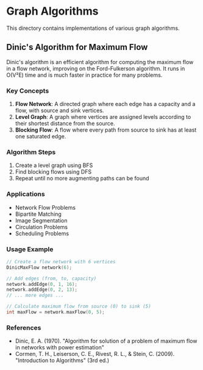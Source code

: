 # Graph Algorithms

This directory contains implementations of various graph algorithms.

## Dinic's Algorithm for Maximum Flow

Dinic's algorithm is an efficient algorithm for computing the maximum flow in a flow network, improving on the Ford-Fulkerson algorithm. It runs in O(V²E) time and is much faster in practice for many problems.

### Key Concepts

1. **Flow Network**: A directed graph where each edge has a capacity and a flow, with source and sink vertices.
2. **Level Graph**: A graph where vertices are assigned levels according to their shortest distance from the source.
3. **Blocking Flow**: A flow where every path from source to sink has at least one saturated edge.

### Algorithm Steps

1. Create a level graph using BFS
2. Find blocking flows using DFS 
3. Repeat until no more augmenting paths can be found

### Applications

- Network Flow Problems
- Bipartite Matching
- Image Segmentation
- Circulation Problems
- Scheduling Problems

### Usage Example

```cpp
// Create a flow network with 6 vertices
DinicMaxFlow network(6);

// Add edges (from, to, capacity)
network.addEdge(0, 1, 16);
network.addEdge(0, 2, 13);
// ... more edges ...

// Calculate maximum flow from source (0) to sink (5)
int maxFlow = network.maxFlow(0, 5);
```

### References

- Dinic, E. A. (1970). "Algorithm for solution of a problem of maximum flow in networks with power estimation"
- Cormen, T. H., Leiserson, C. E., Rivest, R. L., & Stein, C. (2009). "Introduction to Algorithms" (3rd ed.)
